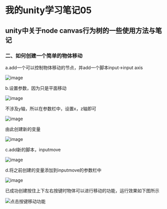 # 我的unity学习笔记05
## unity中关于node canvas行为树的一些使用方法与笔记
### 二、如何创建一个简单的物体移动
a.add一个可以控制物体移动的节点，并add一个脚本input→input axis

![image](https://user-images.githubusercontent.com/34855327/170229081-2fd683eb-06f7-47a6-9ad7-33dacbca77c7.png)

b.设置参数，因为只是平面移动

![image](https://user-images.githubusercontent.com/34855327/170229621-5a108089-da70-46e6-b6b1-cbfc8576966f.png)


不涉及y轴，所以在参数栏中，设置x，z轴即可

![image](https://user-images.githubusercontent.com/34855327/170229398-10da6021-740b-421c-8a1a-e9a8a5af5ad5.png)

由此创建新的变量

![image](https://user-images.githubusercontent.com/34855327/170230570-a95c987a-9a32-4731-8248-33a484f87d4c.png)

c.add新的脚本，inputmove

![image](https://user-images.githubusercontent.com/34855327/170230757-f34db2c6-a8c4-42a8-98e2-8d7e41047ce8.png)

d.将之前创建的变量添加到inputmove的参数栏中

![image](https://user-images.githubusercontent.com/34855327/170231001-35d77279-3bc4-4f7d-b20c-6ec436743dee.png)

已成功创建按住上下左右按键时物体可以进行移动的功能，运行效果如下图所示

![点击按键移动功能](https://user-images.githubusercontent.com/34855327/170231700-2764fdf6-6521-4623-9031-dd9c80b8b86a.gif)
